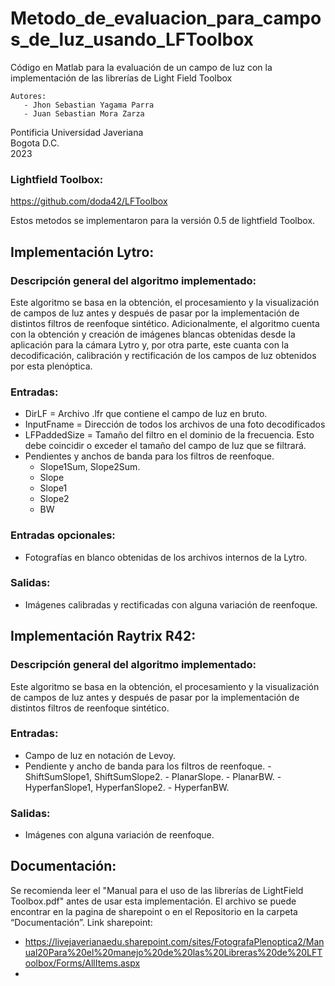 # Metodo_de_evaluacion_para_campos_de_luz_usando_LFToolbox
Código en Matlab para la evaluación de un campo de luz con la implementación de las librerías de Light Field Toolbox  


    Autores:
       - Jhon Sebastian Yagama Parra
       - Juan Sebastian Mora Zarza


   Pontificia Universidad Javeriana  
              Bogota D.C.  
                 2023  

### Lightfield Toolbox:
https://github.com/doda42/LFToolbox

Estos metodos se implementaron para la versión 0.5 de lightfield Toolbox.

## Implementación Lytro:
### Descripción general del algoritmo implementado:
   Este algoritmo se basa en la obtención, el procesamiento y la visualización 
de campos de luz antes y después de pasar por la implementación de distintos 
filtros de reenfoque sintético. Adicionalmente, el algoritmo cuenta con la 
obtención y creación de imágenes blancas obtenidas desde la aplicación para
la cámara Lytro y, por otra parte, este cuanta con la decodificación, 
calibración y rectificación de los campos de luz obtenidos por esta plenóptica.

### Entradas:
   -   DirLF = Archivo .lfr que contiene el campo de luz en bruto.  
   -   InputFname = Dirección de todos los archivos de una foto decodificados  
   -   LFPaddedSize = Tamaño del filtro en el dominio de la frecuencia. Esto debe coincidir o exceder el tamaño del campo de luz que se filtrará.
   -   Pendientes y anchos de banda para los filtros de reenfoque.
       -   Slope1Sum, Slope2Sum.
       -   Slope
       -   Slope1
       -   Slope2
       -   BW

### Entradas opcionales:
   -   Fotografías en blanco obtenidas de los archivos internos de la Lytro.


### Salidas:
   -   Imágenes calibradas y rectificadas con alguna variación de reenfoque.

## Implementación Raytrix R42:
### Descripción general del algoritmo implementado:
Este algoritmo se basa en la obtención, el procesamiento y la visualización de campos de luz antes y después de pasar por la implementación de distintos filtros de reenfoque sintético.
### Entradas:
   -   Campo de luz en notación de Levoy.
   -   Pendiente y ancho de banda para los filtros de reenfoque.
      -   ShiftSumSlope1, ShiftSumSlope2.
      -   PlanarSlope.
      -   PlanarBW.
      -   HyperfanSlope1, HyperfanSlope2.
      -   HyperfanBW.

### Salidas:
   -   Imágenes con alguna variación de reenfoque.



## Documentación:
   Se recomienda leer el "Manual para el uso de las librerías de LightField Toolbox.pdf" antes de usar esta implementación. El archivo se puede encontrar en la pagina de sharepoint o en el Repositorio en la carpeta “Documentación”.
   Link sharepoint:
   - https://livejaverianaedu.sharepoint.com/sites/FotografaPlenoptica2/Manual20Para%20el%20manejo%20de%20las%20Libreras%20de%20LFToolbox/Forms/AllItems.aspx
   - 
